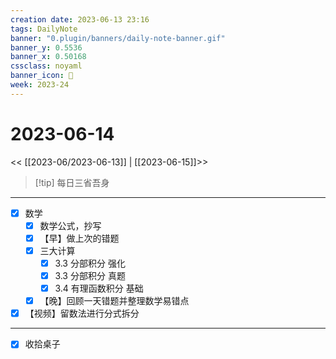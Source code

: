 ```yaml
---
creation date: 2023-06-13 23:16
tags: DailyNote
banner: "0.plugin/banners/daily-note-banner.gif"
banner_y: 0.5536
banner_x: 0.50168
cssclass: noyaml
banner_icon: 💌
week: 2023-24
---
```


# 2023-06-14

<< [[2023-06/2023-06-13]] | [[2023-06-15]]>>


> [!tip] 每日三省吾身
> 

---

- [x] 数学
	- [x] 数学公式，抄写
	- [x] 【早】做上次的错题
	- [x] 三大计算
		- [x] 3.3 分部积分 强化
		- [x] 3.3 分部积分 真题
		- [x] 3.4 有理函数积分 基础
	- [x] 【晚】回顾一天错题并整理数学易错点

- [x] 【视频】留数法进行分式拆分

---

- [x] 收拾桌子
